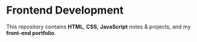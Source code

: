 # Frontend Development
This repository contains **HTML**, **CSS**, **JavaScript** notes & projects, and my **front-end portfolio**.
